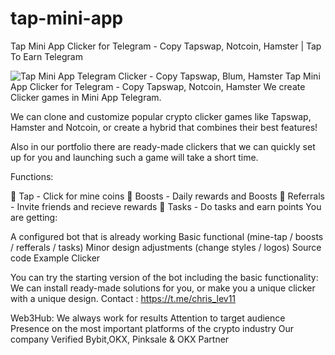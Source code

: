 # tap-mini-app
Tap Mini App Clicker for Telegram - Copy Tapswap, Notcoin, Hamster | Tap To Earn Telegram

<img src="https://i.imgur.com/uJD5zmu.png" alt="Tap Mini App Telegram Clicker - Copy Tapswap, Blum, Hamster" data-canonical-src="https://i.imgur.com/uJD5zmu.png" style="max-width: 100%;">
Tap Mini App Clicker for Telegram - Copy Tapswap, Notcoin, Hamster
We create Clicker games in Mini App Telegram.

We can clone and customize popular crypto clicker games like Tapswap, Hamster and Notcoin, or create a hybrid that combines their best features!

Also in our portfolio there are ready-made clickers that we can quickly set up for you and launching such a game will take a short time.

Functions:

🤘 Tap - Click for mine coins 
🚀 Boosts - Daily rewards and Boosts 
🤝 Referrals - Invite friends and recieve rewards 
📝 Tasks - Do tasks and earn points 
You are getting:

A configured bot that is already working
Basic functional (mine-tap / boosts / refferals / tasks)
Minor design adjustments (change styles / logos)
Source code
Example Clicker

You can try the starting version of the bot including the basic functionality: 
We can install ready-made solutions for you, or make you a unique clicker with a unique design.
Contact : https://t.me/chris_lev11

Web3Hub:
  We always work for results
  Attention to target audience
  Presence on the most important platforms of the crypto industry
  Our company Verified Bybit,OKX, Pinksale & OKX Partner
